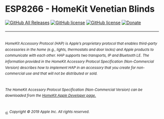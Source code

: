 # ESP8266 - HomeKit Venetian Blinds


[![GitHub All Releases](https://img.shields.io/github/downloads/achimpieters/ESP8266-HomeKit-Venetian-Blinds/total?color=green)](https://github.com/achimpieters/ESP8266-HomeKit-Venetian-Blinds/releases) 
[![GitHub license](https://img.shields.io/badge/License-MIT-yellow.svg)](https://raw.githubusercontent.com/AchimPieters/ESP8266-HomeKit-Venetian-Blinds/main/LICENSE)
[![GitHub license](https://img.shields.io/github/v/release/achimpieters/ESP8266-HomeKit-Venetian-Blinds)](https://img.shields.io/github/v/release/achimpieters/ESP8266-HomeKit-Venetian-Blinds)
[![Donate](https://img.shields.io/badge/donate-PayPal-blue.svg)](https://paypal.me/AJFPieters)

###### <sup><hr></sup>


###### <sup>HomeKit Accessory Protocol (HAP) is Apple’s proprietary protocol that enables third-party accessories in the home (e.g., lights, thermostats and door locks) and Apple products to communicate with each other. HAP supports two transports, IP and Bluetooth LE. The information provided in the HomeKit Accessory Protocol Specification (Non-Commercial Version) describes how to implement HAP in an accessory that you create for non-commercial use and that will not be distributed or sold.</sup>

###### <sup>The HomeKit Accessory Protocol Specification (Non-Commercial Version) can be downloaded from the [HomeKit Apple Developer page.](https://developer.apple.com/homekit/)</sup>

###### <img src="https://raw.githubusercontent.com/AchimPieters/ESP8266-HomeKit-Fountain-light/master/Images/apple_logo.png" width="10"/>                 <sup>Copyright © 2019 Apple Inc. All rights reserved.</sup>

